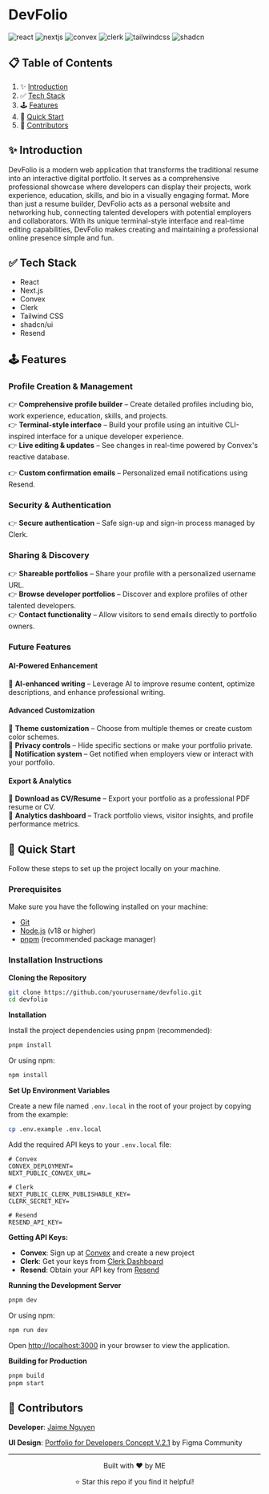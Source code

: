 # DevFolio

<div>
    <img src="https://img.shields.io/badge/-React-black?style=for-the-badge&logoColor=white&logo=react&color=61DAFB" alt="react" />
    <img src="https://img.shields.io/badge/-Next_JS-black?style=for-the-badge&logoColor=white&logo=nextdotjs&color=000000" alt="nextjs" />
    <img src="https://img.shields.io/badge/-Convex-black?style=for-the-badge&logoColor=white&logo=convex&color=FF6F00" alt="convex" />
    <img src="https://img.shields.io/badge/-Clerk-black?style=for-the-badge&logoColor=white&logo=clerk&color=6C47FF" alt="clerk" />
    <img src="https://img.shields.io/badge/-Tailwind_CSS-black?style=for-the-badge&logoColor=white&logo=tailwindcss&color=06B6D4" alt="tailwindcss" />
    <img src="https://img.shields.io/badge/-shadcn/ui-black?style=for-the-badge&logoColor=white&logo=shadcnui&color=000000" alt="shadcn" />
</div>

## 📋 <a name="table">Table of Contents</a>

1. ✨ [Introduction](#introduction)
2. ✅ [Tech Stack](#tech-stack)
3. 🕹️ [Features](#features)
4. 🤸 [Quick Start](#quick-start)
5. 👥 [Contributors](#contributors)

## <a name="introduction">✨ Introduction</a>

DevFolio is a modern web application that transforms the traditional resume into an interactive digital portfolio. It serves as a comprehensive professional showcase where developers can display their projects, work experience, education, skills, and bio in a visually engaging format. More than just a resume builder, DevFolio acts as a personal website and networking hub, connecting talented developers with potential employers and collaborators. With its unique terminal-style interface and real-time editing capabilities, DevFolio makes creating and maintaining a professional online presence simple and fun.

## <a name="tech-stack">✅ Tech Stack</a>

- React
- Next.js
- Convex
- Clerk
- Tailwind CSS
- shadcn/ui
- Resend

## <a name="features">🕹️ Features</a>

### Profile Creation & Management
👉 **Comprehensive profile builder** – Create detailed profiles including bio, work experience, education, skills, and projects.  
👉 **Terminal-style interface** – Build your profile using an intuitive CLI-inspired interface for a unique developer experience.  
👉 **Live editing & updates** – See changes in real-time powered by Convex's reactive database.

👉 **Custom confirmation emails** – Personalized email notifications using Resend.

### Security & Authentication
👉 **Secure authentication** – Safe sign-up and sign-in process managed by Clerk.    

### Sharing & Discovery
👉 **Shareable portfolios** – Share your profile with a personalized username URL.  
👉 **Browse developer portfolios** – Discover and explore profiles of other talented developers.  
👉 **Contact functionality** – Allow visitors to send emails directly to portfolio owners.  

### Future Features

#### AI-Powered Enhancement
🚀 **AI-enhanced writing** – Leverage AI to improve resume content, optimize descriptions, and enhance professional writing.  

#### Advanced Customization
🚀 **Theme customization** – Choose from multiple themes or create custom color schemes.  
🚀 **Privacy controls** – Hide specific sections or make your portfolio private.  
🚀 **Notification system** – Get notified when employers view or interact with your portfolio.  

#### Export & Analytics
🚀 **Download as CV/Resume** – Export your portfolio as a professional PDF resume or CV.  
🚀 **Analytics dashboard** – Track portfolio views, visitor insights, and profile performance metrics.  

## <a name="quick-start">🤸 Quick Start</a>

Follow these steps to set up the project locally on your machine.

### Prerequisites

Make sure you have the following installed on your machine:

- [Git](https://git-scm.com/)
- [Node.js](https://nodejs.org/en) (v18 or higher)
- [pnpm](https://pnpm.io/) (recommended package manager)

### Installation Instructions

**Cloning the Repository**

```bash
git clone https://github.com/yourusername/devfolio.git
cd devfolio
```

**Installation**

Install the project dependencies using pnpm (recommended):

```bash
pnpm install
```

Or using npm:

```bash
npm install
```

**Set Up Environment Variables**

Create a new file named `.env.local` in the root of your project by copying from the example:

```bash
cp .env.example .env.local
```

Add the required API keys to your `.env.local` file:

```env
# Convex
CONVEX_DEPLOYMENT=
NEXT_PUBLIC_CONVEX_URL=

# Clerk
NEXT_PUBLIC_CLERK_PUBLISHABLE_KEY=
CLERK_SECRET_KEY=

# Resend
RESEND_API_KEY=
```

**Getting API Keys:**

- **Convex**: Sign up at [Convex](https://www.convex.dev/) and create a new project
- **Clerk**: Get your keys from [Clerk Dashboard](https://dashboard.clerk.com/)
- **Resend**: Obtain your API key from [Resend](https://resend.com/)

**Running the Development Server**

```bash
pnpm dev
```

Or using npm:

```bash
npm run dev
```

Open [http://localhost:3000](http://localhost:3000) in your browser to view the application.

**Building for Production**

```bash
pnpm build
pnpm start
```

## <a name="contributors">👥 Contributors</a>

**Developer**: [Jaime Nguyen](https://github.com/jaimenguyen168)

**UI Design**: [Portfolio for Developers Concept V.2.1](https://www.figma.com/design/5WPaJB8AoS64R0fULqvB8N/Portfolio-for-Developers-Concept-V.2.1--Community-?node-id=26532-1280&p=f&t=gCTPUKFSn24KHOw4-0) by Figma Community


---

<div align="center">
  <p>Built with ❤️ by ME</p>
  <p>⭐ Star this repo if you find it helpful!</p>
</div>
